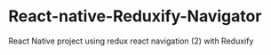 # React-native-Reduxify-Navigator
React Native project using redux react navigation (2) with Reduxify 
